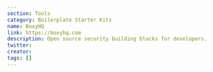 ```yaml
---
section: Tools
category: Boilerplate Starter Kits
name: BoxyHQ
link: https://boxyhq.com
description: Open source security building blocks for developers.
twitter:
creator:
tags: []
---
```

